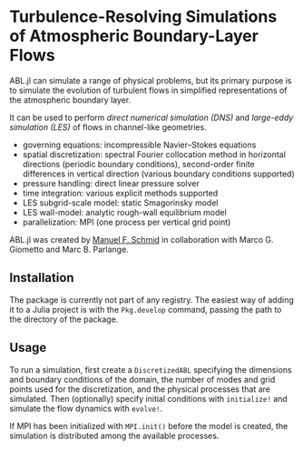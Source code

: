 # Turbulence-Resolving Simulations of Atmospheric Boundary-Layer Flows

ABL.jl can simulate a range of physical problems, but its primary purpose is to
simulate the evolution of turbulent flows in simplified representations of the
atmospheric boundary layer.

It can be used to perform *direct numerical simulation (DNS)* and *large-eddy
simulation (LES)* of flows in channel-like geometries.

- governing equations: incompressible Navier–Stokes equations
- spatial discretization: spectral Fourier collocation method in horizontal
  directions (periodic boundary conditions), second-order finite differences in
  vertical direction (various boundary conditions supported)
- pressure handling: direct linear pressure solver
- time integration: various explicit methods supported
- LES subgrid-scale model: static Smagorinsky model
- LES wall-model: analytic rough-wall equilibrium model
- parallelization: MPI (one process per vertical grid point)

ABL.jl was created by [Manuel F. Schmid](mailto:m.schmid@civil.ubc.ca) in
collaboration with Marco G. Giometto and Marc B. Parlange.

## Installation

The package is currently not part of any registry. The easiest way of adding it
to a Julia project is with the `Pkg.develop` command, passing the path to the
directory of the package.

## Usage

To run a simulation, first create a `DiscretizedABL` specifying the dimensions
and boundary conditions of the domain, the number of modes and grid points used
for the discretization, and the physical processes that are simulated. Then
(optionally) specify initial conditions with `initialize!` and simulate the
flow dynamics with `evolve!`.

If MPI has been initialized with `MPI.init()` before the model is created, the
simulation is distributed among the available processes.
